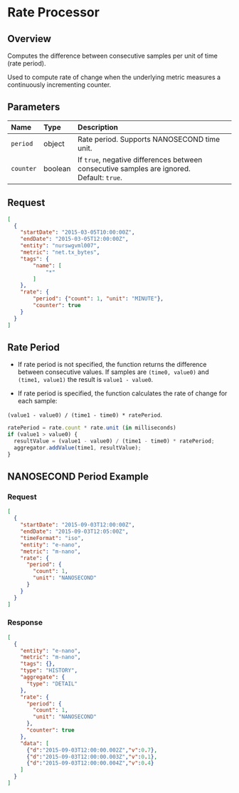 # Rate Processor

## Overview

Computes the difference between consecutive samples per unit of time (rate period).

Used to compute rate of change when the underlying metric measures a continuously incrementing counter.

## Parameters

| **Name** | **Type**    | **Description**  |
|:---|:---|:---|
| `period` | object | Rate period. Supports NANOSECOND time unit. |
| `counter` | boolean | If `true`, negative differences between consecutive samples are ignored.<br>Default: `true`. |

## Request

```json
[
  {
    "startDate": "2015-03-05T10:00:00Z",
    "endDate": "2015-03-05T12:00:00Z",
    "entity": "nurswgvml007",
    "metric": "net.tx_bytes",
    "tags": {
        "name": [
            "*"
        ]
    },
    "rate": {
        "period": {"count": 1, "unit": "MINUTE"},
        "counter": true
    }
  }
]
```

## Rate Period

* If rate period is not specified, the function returns the difference between consecutive values. If samples are `(time0, value0)` and `(time1, value1)` the result is `value1 - value0`.

* If rate period is specified, the function calculates the rate of change for each sample:

`(value1 - value0) / (time1 - time0) * ratePeriod`.

```javascript
ratePeriod = rate.count * rate.unit (in milliseconds)
if (value1 > value0) {
  resultValue = (value1 - value0) / (time1 - time0) * ratePeriod;
  aggregator.addValue(time1, resultValue);
}
```

## NANOSECOND Period Example

### Request

```json
[
  {
    "startDate": "2015-09-03T12:00:00Z",
    "endDate": "2015-09-03T12:05:00Z",
    "timeFormat": "iso",
    "entity": "e-nano",
    "metric": "m-nano",
    "rate": {
      "period": {
        "count": 1,
        "unit": "NANOSECOND"
      }
    }
  }
]
```

### Response

```json
[
  {
    "entity": "e-nano",
    "metric": "m-nano",
    "tags": {},
    "type": "HISTORY",
    "aggregate": {
      "type": "DETAIL"
    },
    "rate": {
      "period": {
        "count": 1,
        "unit": "NANOSECOND"
      },
      "counter": true
    },
    "data": [
      {"d":"2015-09-03T12:00:00.002Z","v":0.7},
      {"d":"2015-09-03T12:00:00.003Z","v":0.1},
      {"d":"2015-09-03T12:00:00.004Z","v":0.4}
    ]
  }
]
```
